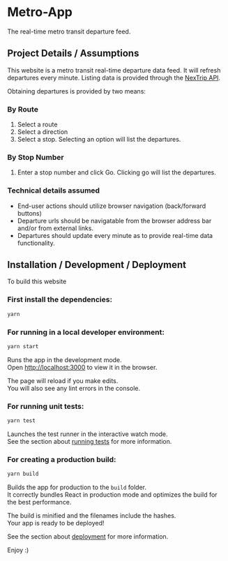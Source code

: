 # Metro-App

The real-time metro transit departure feed.

## Project Details / Assumptions
This website is a metro transit real-time departure data feed. It will refresh departures every minute. Listing data is provided through the [NexTrip API](https://svc.metrotransit.org/swagger/index.html?urls.primaryName=NexTrip%20API%20-%20v2).

Obtaining departures is provided by two means:

### By Route
1. Select a route
2. Select a direction
3. Select a stop. Selecting an option will list the departures.

### By Stop Number
1. Enter a stop number and click Go. Clicking go will list the departures.

### Technical details assumed
* End-user actions should utilize browser navigation (back/forward buttons)
* Departure urls should be navigatable from the browser address bar and/or from external links.
* Departures should update every minute as to provide real-time data functionality.

## Installation / Development / Deployment
To build this website

### First install the dependencies:
```bash
yarn
```

### For running in a local developer environment:
```bash
yarn start
```
Runs the app in the development mode.\
Open [http://localhost:3000](http://localhost:3000) to view it in the browser.

The page will reload if you make edits.\
You will also see any lint errors in the console.

### For running unit tests:
```bash
yarn test
```
Launches the test runner in the interactive watch mode.\
See the section about [running tests](https://facebook.github.io/create-react-app/docs/running-tests) for more information.

### For creating a production build:
```bash
yarn build
```
Builds the app for production to the `build` folder.\
It correctly bundles React in production mode and optimizes the build for the best performance.

The build is minified and the filenames include the hashes.\
Your app is ready to be deployed!

See the section about [deployment](https://facebook.github.io/create-react-app/docs/deployment) for more information.


Enjoy :)